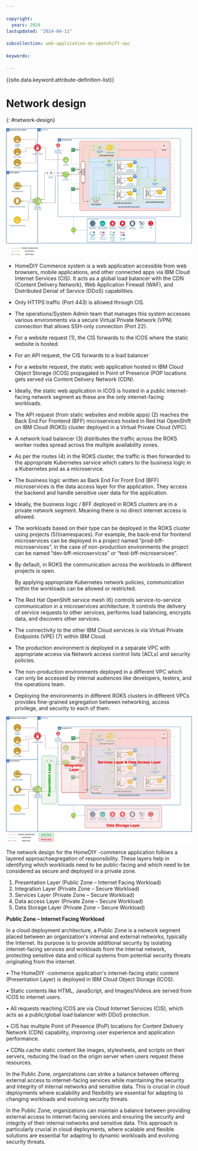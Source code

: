 ```yaml
---

copyright:
  years: 2024
lastupdated: "2024-04-11"

subcollection: web-application-on-openshift-vpc

keywords:

---
```


{{site.data.keyword.attribute-definition-list}}

# Network design
{: #network-design}

![A diagram of a computer Description automatically generated](image/2b4a6209bfdd026fbdbe4b80d5a0613d.jpg)

-   HomeDIY Commerce system is a web application accessible from web browsers, mobile applications, and other connected apps via IBM Cloud Internet Services (CIS). It acts as a global load balancer with the CDN (Content Delivery Network), Web Application Firewall (WAF), and Distributed Denial of Service (DDoS) capabilities.
-   Only HTTPS traffic (Port 443) is allowed through CIS.
-   The operations/System Admin team that manages this system accesses various environments via a secure Virtual Private Network (VPN) connection that allows SSH-only connection (Port 22).
-   For a website request (1), the CIS forwards to the ICOS where the static website is hosted.
-   For an API request, the CIS forwards to a load balancer
-   For a website request, the static web application hosted in IBM Cloud Object Storage (ICOS) propagated in Point of Presence (POP locations gets served via Content Delivery Network (CDN).
-   Ideally, the static web application in ICOS is hosted in a public internet-facing network segment as these are the only internet-facing workloads.
-   The API request (from static websites and mobile apps) (2) reaches the Back End For Frontend (BFF) microservices hosted in Red Hat OpenShift on IBM Cloud (ROKS) cluster deployed in a Virtual Private Cloud (VPC).
-   A network load balancer (3) distributes the traffic across the ROKS worker nodes spread across the multiple availability zones.
-   As per the routes (4) in the ROKS cluster, the traffic is then forwarded to the appropriate Kubernetes service which caters to the business logic in a Kubernetes pod as a microservice.
-   The business logic written as Back End For Front End (BFF) microservices is the data access layer for the application. They access the backend and handle sensitive user data for the application.
-   Ideally, the business logic / BFF deployed in ROKS clusters are in a private network segment. Meaning there is no direct internet access is allowed.
-   The workloads based on their type can be deployed in the ROKS cluster using projects (5)(namespaces). For example, the back-end for frontend microservices can be deployed in a project named “prod-bff-microservices”, in the case of non-production environments the project can be named “dev-bff-microservicss” or “test-bff-microservices”.
-   By default, in ROKS the communication across the workloads in different projects is open.

    By applying appropriate Kubernetes network policies, communication within the workloads can be allowed or restricted.

-   The Red Hat OpenShift service mesh (6) controls service-to-service communication in a microservices architecture. It controls the delivery of service requests to other services, performs load balancing, encrypts data, and discovers other services.
-   The connectivity to the other IBM Cloud services is via Virtual Private Endpoints (VPE) (7) within IBM Cloud.
-   The production environment is deployed in a separate VPC with appropriate access via Network access control lists (ACLs) and security policies.
-   The non-production environments deployed in a different VPC which can only be accessed by internal audiences like developers, testers, and the operations team.
-   Deploying the environments in different ROKS clusters in different VPCs provides fine-grained segregation between networking, access privilege, and security to each of them.

![A diagram of a computer Description automatically generated](image/55f9ee84834c07de05839fd7fb39d2ce.jpg)

The network design for the HomeDIY -commerce application follows a layered approachsegregation of responsibility. These layers help in identifying which workloads need to be public-facing and which need to be considered as secure and deployed in a private zone.

1.  Presentation Layer (Public Zone – Internet Facing Workload)
2.  Integration Layer (Private Zone – Secure Workload)
3.  Services Layer (Private Zone – Secure Workload)
4.  Data access Layer (Private Zone – Secure Workload)
5.  Data Storage Layer (Private Zone – Secure Workload)

**Public Zone – Internet Facing Workload**

In a cloud deployment architecture, a Public Zone is a network segment placed between an organization's internal and external networks, typically the Internet. Its purpose is to provide additional security by isolating internet-facing services and workloads from the internal network, protecting sensitive data and critical systems from potential security threats originating from the internet.

• The HomeDIY -commerce application's internet-facing static content (Presentation Layer) is deployed in IBM Cloud Object Storage (ICOS).

• Static contents like HTML, JavaScript, and Images/Videos are served from ICOS to internet users.

• All requests reaching ICOS are via Cloud Internet Services (CIS), which acts as a public/global load balancer with DDoS protection.

• CIS has multiple Point of Presence (PoP) locations for Content Delivery Network (CDN) capability, improving user experience and application performance.

• CDNs cache static content like images, stylesheets, and scripts on their servers, reducing the load on the origin server when users request these resources.

In the Public Zone, organizations can strike a balance between offering external access to internet-facing services while maintaining the security and integrity of internal networks and sensitive data. This is crucial in cloud deployments where scalability and flexibility are essential for adapting to changing workloads and evolving security threats.

In the Public Zone, organizations can maintain a balance between providing external access to internet-facing services and ensuring the security and integrity of their internal networks and sensitive data. This approach is particularly crucial in cloud deployments, where scalable and flexible solutions are essential for adapting to dynamic workloads and evolving security threats.

